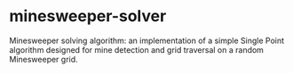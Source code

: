 # minesweeper-solver
Minesweeper solving algorithm: an implementation of a simple Single Point algorithm designed for mine detection and grid traversal on a random Minesweeper grid.
